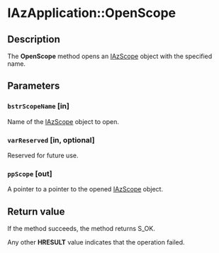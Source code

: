 # IAzApplication::OpenScope

## Description

The **OpenScope** method opens an [IAzScope](https://learn.microsoft.com/windows/desktop/api/azroles/nn-azroles-iazscope) object with the specified name.

## Parameters

### `bstrScopeName` [in]

Name of the [IAzScope](https://learn.microsoft.com/windows/desktop/api/azroles/nn-azroles-iazscope) object to open.

### `varReserved` [in, optional]

Reserved for future use.

### `ppScope` [out]

A pointer to a pointer to the opened [IAzScope](https://learn.microsoft.com/windows/desktop/api/azroles/nn-azroles-iazscope) object.

## Return value

 If the method succeeds, the method returns S_OK.

Any other **HRESULT** value indicates that the operation failed.